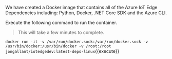 We have created a Docker image that contains all of the Azure IoT Edge Dependencies including: Python, Docker, .NET Core SDK and the Azure CLI.

Execute the following command to run the container.

> This will take a few minutes to complete.

`docker run -it -v /var/run/docker.sock:/var/run/docker.sock -v /usr/bin/docker:/usr/bin/docker -v /root:/root jongallant/iotedgedev:latest-deps-linux`{{execute}}
